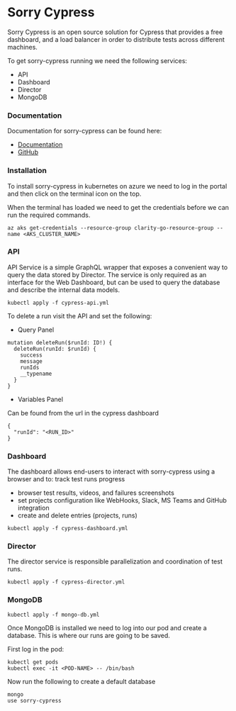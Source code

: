 # Sorry Cypress

Sorry Cypress is an open source solution for Cypress that provides
a free dashboard, and a load balancer in order to distribute tests
across different machines.

To get sorry-cypress running we need the following services:

- API
- Dashboard
- Director
- MongoDB

### Documentation

Documentation for sorry-cypress can be found here:

- [Documentation](https://docs.sorry-cypress.dev/)
- [GitHub](https://github.com/sorry-cypress/sorry-cypress)

### Installation

To install sorry-cypress in kubernetes on azure we need to log in the portal
and then click on the terminal icon on the top.

When the terminal has loaded we need to get the credentials before we can run the
required commands.

```
az aks get-credentials --resource-group clarity-go-resource-group --name <AKS_CLUSTER_NAME>
```

### API

API Service is a simple GraphQL wrapper that exposes a convenient way to query the data stored by Director.
The service is only required as an interface for the Web Dashboard, but can be used to query the database 
and describe the internal data models.

```
kubectl apply -f cypress-api.yml
```

To delete a run visit the API and set the following:

- Query Panel
```
mutation deleteRun($runId: ID!) {
  deleteRun(runId: $runId) {
    success
    message
    runIds
    __typename
  }
}
```

- Variables Panel

Can be found from the url in the cypress dashboard
```
{
  "runId": "<RUN_ID>"
}
```

### Dashboard

The dashboard allows end-users to interact with sorry-cypress using a browser and to:
track test runs progress

- browser test results, videos, and failures screenshots
- set projects configuration like WebHooks, Slack, MS Teams and GitHub integration
- create and delete entries (projects, runs)

```
kubectl apply -f cypress-dashboard.yml
```

### Director

The director service is responsible parallelization and coordination of test runs.

```
kubectl apply -f cypress-director.yml
```

### MongoDB

```
kubectl apply -f mongo-db.yml
```

Once MongoDB is installed we need to log into our pod and create a database.
This is where our runs are going to be saved.

First log in the pod:

```
kubectl get pods
kubectl exec -it <POD-NAME> -- /bin/bash 
```

Now run the following to create a default database

```
mongo
use sorry-cypress
```
